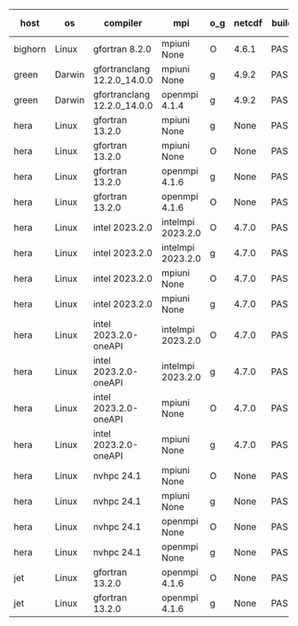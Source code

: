 

| host     | os       | compiler                              | mpi                      | o_g        | netcdf        | build       | u_pass          | u_fail          | s_pass            | s_fail            | e_pass             | e_fail             | nuopc_pass       | nuopc_fail       | artifacts link          |
|----------|----------|---------------------------------------|--------------------------|------------|---------------|-------------|-----------------|-----------------|-------------------|-------------------|--------------------|--------------------|------------------|------------------|-------------------------|
| bighorn | Linux | gfortran 8.2.0 | mpiuni None  | O | 4.6.1  | PASS | 12528 | 0 | 9 | 0 | 42 | 0 | None | None | <a href="https://github.com/esmf-org/esmf-test-artifacts/tree/eed9c901277526684fd54156185aac671d43f0f6/develop/gfortran/8.2.0/O/mpiuni/None" target="_blank">eed9c90</a> | 
| green | Darwin | gfortranclang 12.2.0_14.0.0 | mpiuni None  | g | 4.9.2  | PASS | None | None | None | None | None | None | None | None | <a href="https://github.com/esmf-org/esmf-test-artifacts/tree/a0049da30799e5f5dd19f02d7ea92e9900da16df/develop/gfortranclang/12.2.0_14.0.0/g/mpiuni/None" target="_blank">a0049da</a> | 
| green | Darwin | gfortranclang 12.2.0_14.0.0 | openmpi 4.1.4  | g | 4.9.2  | PASS | 14197 | 0 | 51 | 0 | 80 | 0 | 58 | 0 | <a href="https://github.com/esmf-org/esmf-test-artifacts/tree/0aed98338f6432331247b4386e6abd853d7f879b/develop/gfortranclang/12.2.0_14.0.0/g/openmpi/4.1.4" target="_blank">0aed983</a> | 
| hera | Linux | gfortran 13.2.0 | mpiuni None  | g | None  | PASS | 12528 | 0 | 9 | 0 | 42 | 0 | None | None | <a href="https://github.com/esmf-org/esmf-test-artifacts/tree/2a6955d03f3c29fec938479b15bc5dbae010d5c6/develop/gfortran/13.2.0/g/mpiuni/None" target="_blank">2a6955d</a> | 
| hera | Linux | gfortran 13.2.0 | mpiuni None  | O | None  | PASS | 12528 | 0 | 9 | 0 | 42 | 0 | None | None | <a href="https://github.com/esmf-org/esmf-test-artifacts/tree/4c1e28cfe23388eecd000f3ae867d38585ef6679/develop/gfortran/13.2.0/O/mpiuni/None" target="_blank">4c1e28c</a> | 
| hera | Linux | gfortran 13.2.0 | openmpi 4.1.6  | g | None  | PASS | None | None | None | None | None | None | None | None | <a href="https://github.com/esmf-org/esmf-test-artifacts/tree/875c35de35e83af08fb9a3c7a0085aac35ab686c/develop/gfortran/13.2.0/g/openmpi/4.1.6" target="_blank">875c35d</a> | 
| hera | Linux | gfortran 13.2.0 | openmpi 4.1.6  | O | None  | PASS | 14197 | 0 | 51 | 0 | 80 | 0 | 57 | 0 | <a href="https://github.com/esmf-org/esmf-test-artifacts/tree/9888d6260d68ca59f6a7168773d2d767bb53a930/develop/gfortran/13.2.0/O/openmpi/4.1.6" target="_blank">9888d62</a> | 
| hera | Linux | intel 2023.2.0 | intelmpi 2023.2.0  | O | 4.7.0  | PASS | None | None | None | None | None | None | None | None | <a href="https://github.com/esmf-org/esmf-test-artifacts/tree/690a33991fb801481072c98f441215c9e2ebb20e/develop/intel/2023.2.0/O/intelmpi/2023.2.0" target="_blank">690a339</a> | 
| hera | Linux | intel 2023.2.0 | intelmpi 2023.2.0  | g | 4.7.0  | PASS | None | None | None | None | None | None | None | None | <a href="https://github.com/esmf-org/esmf-test-artifacts/tree/73cf3133713d1d740eba791864f350341360a0f6/develop/intel/2023.2.0/g/intelmpi/2023.2.0" target="_blank">73cf313</a> | 
| hera | Linux | intel 2023.2.0 | mpiuni None  | O | 4.7.0  | PASS | 12528 | 0 | 9 | 0 | 42 | 0 | None | None | <a href="https://github.com/esmf-org/esmf-test-artifacts/tree/d2143a31a706b55d4fc000f056a90667af5eb9d2/develop/intel/2023.2.0/O/mpiuni/None" target="_blank">d2143a3</a> | 
| hera | Linux | intel 2023.2.0 | mpiuni None  | g | 4.7.0  | PASS | 12528 | 0 | 9 | 0 | 42 | 0 | None | None | <a href="https://github.com/esmf-org/esmf-test-artifacts/tree/e4b81e7d3918f9c24ac4d9585192b2316322246c/develop/intel/2023.2.0/g/mpiuni/None" target="_blank">e4b81e7</a> | 
| hera | Linux | intel 2023.2.0-oneAPI | intelmpi 2023.2.0  | O | 4.7.0  | PASS | None | None | None | None | None | None | None | None | <a href="https://github.com/esmf-org/esmf-test-artifacts/tree/a9c2912197d7c4c596f94e54541a1d90839b270a/develop/intel/2023.2.0-oneAPI/O/intelmpi/2023.2.0" target="_blank">a9c2912</a> | 
| hera | Linux | intel 2023.2.0-oneAPI | intelmpi 2023.2.0  | g | 4.7.0  | PASS | None | None | None | None | None | None | None | None | <a href="https://github.com/esmf-org/esmf-test-artifacts/tree/0b26ff485cccb2b253cf4f6b8b735857fe3dd01d/develop/intel/2023.2.0-oneAPI/g/intelmpi/2023.2.0" target="_blank">0b26ff4</a> | 
| hera | Linux | intel 2023.2.0-oneAPI | mpiuni None  | O | 4.7.0  | PASS | 12528 | 0 | 9 | 0 | 42 | 0 | None | None | <a href="https://github.com/esmf-org/esmf-test-artifacts/tree/c6179e544f5fabaab65638ef50cb4ab95fff4c39/develop/intel/2023.2.0-oneAPI/O/mpiuni/None" target="_blank">c6179e5</a> | 
| hera | Linux | intel 2023.2.0-oneAPI | mpiuni None  | g | 4.7.0  | PASS | 12528 | 0 | 9 | 0 | 42 | 0 | None | None | <a href="https://github.com/esmf-org/esmf-test-artifacts/tree/1d74e4bb88e2840a0b076a95bff290279b55157b/develop/intel/2023.2.0-oneAPI/g/mpiuni/None" target="_blank">1d74e4b</a> | 
| hera | Linux | nvhpc 24.1 | mpiuni None  | O | None  | PASS | None | None | None | None | None | None | None | None | <a href="https://github.com/esmf-org/esmf-test-artifacts/tree/759c1b9b7ed366880c9d91222ced6c060c40f992/develop/nvhpc/24.1/O/mpiuni/None" target="_blank">759c1b9</a> | 
| hera | Linux | nvhpc 24.1 | mpiuni None  | g | None  | PASS | None | None | None | None | None | None | None | None | <a href="https://github.com/esmf-org/esmf-test-artifacts/tree/cb7acb80b03dd3f08d944414e8aef34bc03b4582/develop/nvhpc/24.1/g/mpiuni/None" target="_blank">cb7acb8</a> | 
| hera | Linux | nvhpc 24.1 | openmpi None  | O | None  | PASS | None | None | None | None | None | None | None | None | <a href="https://github.com/esmf-org/esmf-test-artifacts/tree/2173f49690b9b6fe1cf8055edaa947222bfd6398/develop/nvhpc/24.1/O/openmpi/None" target="_blank">2173f49</a> | 
| hera | Linux | nvhpc 24.1 | openmpi None  | g | None  | PASS | None | None | None | None | None | None | None | None | <a href="https://github.com/esmf-org/esmf-test-artifacts/tree/41b274f3cc3bd76542e743390947afba5fbe363e/develop/nvhpc/24.1/g/openmpi/None" target="_blank">41b274f</a> | 
| jet | Linux | gfortran 13.2.0 | openmpi 4.1.6  | O | None  | PASS | 14197 | 0 | 51 | 0 | 80 | 0 | 57 | 0 | <a href="https://github.com/esmf-org/esmf-test-artifacts/tree/e5a1d29a3aefb114281b5df90abc8ba99de32797/develop/gfortran/13.2.0/O/openmpi/4.1.6" target="_blank">e5a1d29</a> | 
| jet | Linux | gfortran 13.2.0 | openmpi 4.1.6  | g | None  | PASS | 14197 | 0 | 51 | 0 | 80 | 0 | 57 | 0 | <a href="https://github.com/esmf-org/esmf-test-artifacts/tree/4ecb6d65350c0858e65d5749f1bf19f9a79b4ab2/develop/gfortran/13.2.0/g/openmpi/4.1.6" target="_blank">4ecb6d6</a> | 
